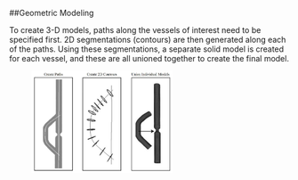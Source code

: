 ##Geometric Modeling

To create 3-D models, paths along the vessels of interest need to be specified first. 2D segmentations (contours) are then generated along each of the paths. Using these segmentations, a separate solid model is created for each vessel, and these are all unioned together to create the final model. 

<figure>
<img class="userGuideFigure"  src="documentation/userguide/imgs/modeling/1.jpg" width="60%"> 
</figure>
